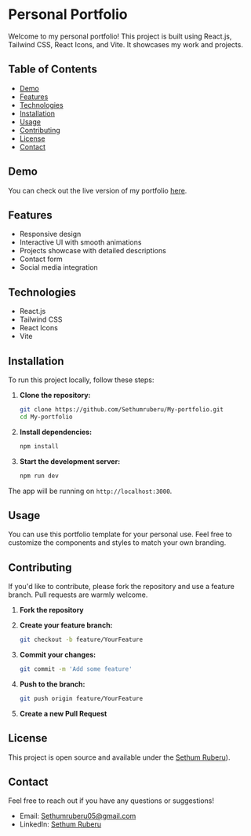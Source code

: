 # Personal Portfolio

Welcome to my personal portfolio! This project is built using React.js, Tailwind CSS, React Icons, and Vite. It showcases my work and projects.

## Table of Contents

- [Demo](#demo)
- [Features](#features)
- [Technologies](#technologies)
- [Installation](#installation)
- [Usage](#usage)
- [Contributing](#contributing)
- [License](#license)
- [Contact](#contact)

## Demo

You can check out the live version of my portfolio [here](https://your-portfolio-link.com).

## Features

- Responsive design
- Interactive UI with smooth animations
- Projects showcase with detailed descriptions
- Contact form
- Social media integration

## Technologies

- React.js
- Tailwind CSS
- React Icons
- Vite

## Installation

To run this project locally, follow these steps:

1. **Clone the repository:**

    ```sh
    git clone https://github.com/Sethumruberu/My-portfolio.git
    cd My-portfolio
    ```

2. **Install dependencies:**

    ```sh
    npm install
    ```

3. **Start the development server:**

    ```sh
    npm run dev
    ```

The app will be running on `http://localhost:3000`.

## Usage

You can use this portfolio template for your personal use. Feel free to customize the components and styles to match your own branding.

## Contributing

If you'd like to contribute, please fork the repository and use a feature branch. Pull requests are warmly welcome.

1. **Fork the repository**
2. **Create your feature branch:**

    ```sh
    git checkout -b feature/YourFeature
    ```

3. **Commit your changes:**

    ```sh
    git commit -m 'Add some feature'
    ```

4. **Push to the branch:**

    ```sh
    git push origin feature/YourFeature
    ```

5. **Create a new Pull Request**

## License

This project is open source and available under the [Sethum Ruberu](https://www.linkedin.com/in/sethum-ruberu-90a369293/)).

## Contact

Feel free to reach out if you have any questions or suggestions!

- Email: Sethumruberu05@gmail.com
- LinkedIn: [Sethum Ruberu](https://www.linkedin.com/in/sethum-ruberu-90a369293/)


